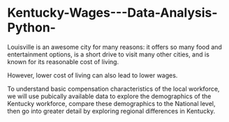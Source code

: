 # Kentucky-Wages---Data-Analysis-Python-
Louisville is an awesome city for many reasons: it offers so many food and entertainment options, is a short drive to visit many other cities, and is known for its reasonable cost of living.

However, lower cost of living can also lead to lower wages.

To understand basic compensation characteristics of the local workforce, we will use pubically available data to explore the demographics of the Kentucky workforce, compare these demographics to the National level, then go into greater detail by exploring regional differences in Kentucky.
